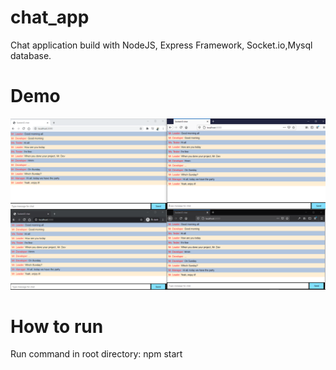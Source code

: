 # chat_app
Chat application build with NodeJS, Express Framework, Socket.io,Mysql database.
# Demo
![alt](https://raw.githubusercontent.com/tiennvn/chat_app/master/Demo.PNG)
# How to run
Run command in root directory: npm start